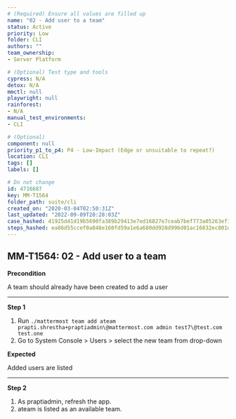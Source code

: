 ```yaml
---
# (Required) Ensure all values are filled up
name: "02 - Add user to a team"
status: Active
priority: Low
folder: CLI
authors: ""
team_ownership: 
- Server Platform

# (Optional) Test type and tools
cypress: N/A
detox: N/A
mmctl: null
playwright: null
rainforest: 
- N/A
manual_test_environments: 
- CLI

# (Optional)
component: null
priority_p1_to_p4: P4 - Low-Impact (Edge or unsuitable to repeat?)
location: CLI
tags: []
labels: []

# Do not change
id: 4716687
key: MM-T1564
folder_path: suite/cli
created_on: "2020-03-04T02:50:31Z"
last_updated: "2022-09-09T20:28:03Z"
case_hashed: 41925d41d19b5690fa389b29413e7ed16827e7ceab7bef773a05263ef1527b610c77a90a297c781953d23ac2abd20c85
steps_hashed: ea86d55ccef0a848e160fd59a1e6a680dd928d996d01ac16832ec801dc9d5a4dcd958bdcfae84232535f886d53591769
---
```


## MM-T1564: 02 - Add user to a team

**Precondition**

A team should already have been created to add a user

---

**Step 1**

1. Run `./mattermost team add ateam prapti.shrestha+praptiadmin\@mattermost.com admin test7\@test.com test.one`
2. Go to System Console > Users > select the new team from drop-down

**Expected**

Added users are listed

---

**Step 2**

1. As praptiadmin, refresh the app.
2. ateam is listed as an available team.
